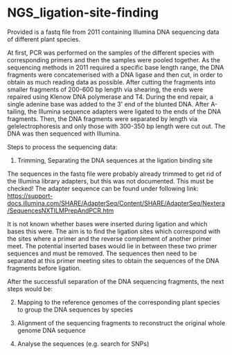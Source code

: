 # NGS_ligation-site-finding
Provided is a fastq file from 2011 containing Illumina DNA sequencing data of different plant species.

At first, PCR was performed on the samples of the different species with corresponding primers and then the samples were pooled together. As the sequencing methods in 2011 required a specific base length range, the DNA fragments were concatemerised with a DNA ligase and then cut, in order to obtain as much reading data as possible. After cutting the fragments into smaller fragments of 200-600 bp length via shearing, the ends were repaired using Klenow DNA polymerase and T4. During the end repair, a single adenine base was added to the 3' end of the blunted DNA. After A-tailing, the Illumina sequence adapters were ligated to the ends of the DNA fragments. Then, the DNA fragments were separated by length via gelelectrophoresis and only those with 300-350 bp length were cut out. The DNA was then sequenced with Illumina. 

Steps to process the sequencing data:

1) Trimming, Separating the DNA sequences at the ligation binding site

The sequences in the fastq file were probably already trimmed to get rid of the Illumina library adapters, but this was not documented. This must be checked! The adapter sequence can be found under following link:
https://support-docs.illumina.com/SHARE/AdapterSeq/Content/SHARE/AdapterSeq/Nextera/SequencesNXTILMPrepAndPCR.htm

It is not known whether bases were inserted during ligation and which bases this were. The aim is to find the ligation sites which correspond with the sites where a primer and the reverse complement of another primer meet. The potential inserted bases would lie in between these two primer sequences and must be removed. The sequences then need to be separated at this primer meeting sites to obtain the sequences of the DNA fragments before ligation. 

After the successfull separation of the DNA sequencing fragments, the next steps would be:

2) Mapping to the reference genomes of the corresponding plant species to group the DNA sequences by species

3) Alignment of the sequencing fragments to reconstruct the original whole genome DNA sequence

4) Analyse the sequences (e.g. search for SNPs)

